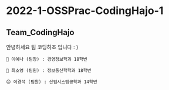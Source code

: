 # 2022-1-OSSPrac-CodingHajo-1
## Team_CodingHajo

안녕하세요 팀 코딩하조 입니다 : ) 

```
🤪 이예나 (팀장) : 경영정보학과 18학번

🥰 최소영 (팀원) : 정보통신학학과 18학번

😊 이경석 (팀원) : 산업시스템공학과 14학번
```
